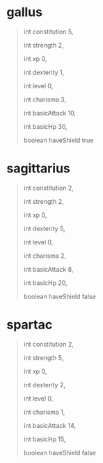 # gallus
> int constitution 5,
>
> int strength 2,
>
> int xp 0,
>
> int dexterity 1,
>
> int level 0,
>
> int charisma 3,
>
> int basicAttack 10,
>
> int basicHp 30,
>
> boolean haveShield true
>

# sagittarius
> int constitution 2,
>
> int strength 2,
>
> int xp 0,
>
> int dexterity 5,
>
> int level 0,
>
> int charisma 2,
>
> int basicAttack 8,
>
> int basicHp 20,
>
> boolean haveShield false

# spartac
> int constitution 2,
>
> int strength 5,
>
> int xp 0,
>
> int dexterity 2,
>
> int level 0,
>
> int charisma 1,
>
> int basicAttack 14,
>
> int basicHp 15,
>
> boolean haveShield false